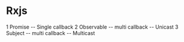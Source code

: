 Rxjs
====

1 Promise -- Single callback
2 Observable -- multi callback -- Unicast
3 Subject -- multi callback -- Multicast

